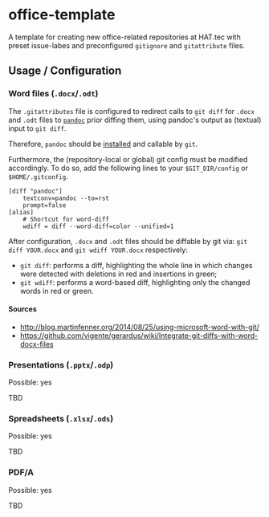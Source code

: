 # office-template

A template for creating new office-related repositories at HAT.tec with preset issue-labes and preconfigured `gitignore` and `gitattribute` files.

## Usage / Configuration

### Word files (`.docx`/`.odt`)

The `.gitattributes` file is configured to redirect calls to `git diff` for `.docx` and `.odt` files to [`pandoc`](https://pandoc.org) prior diffing them, using pandoc's output as (textual) input to `git diff`.

Therefore, `pandoc` should be [installed](https://pandoc.org/installing.html) and callable by `git`.

Furthermore, the (repository-local or global) git config must be modified accordingly. To do so, add the following lines to your `$GIT_DIR/config` or `$HOME/.gitconfig`.


```gitconfig
[diff "pandoc"]
    textconv=pandoc --to=rst
    prompt=false
[alias]
    # Shortcut for word-diff
    wdiff = diff --word-diff=color --unified=1
```

After configuration, `.docx` and `.odt` files should be diffable by git via: `git diff YOUR.docx` and `git wdiff YOUR.docx` respectively:

- `git diff`: performs a diff, highlighting the whole line in which changes were detected with deletions in red and insertions in  green;
- `git wdiff`: performs a word-based diff, highlighting only the changed words in red or green.

#### Sources
- <http://blog.martinfenner.org/2014/08/25/using-microsoft-word-with-git/>
- <https://github.com/vigente/gerardus/wiki/Integrate-git-diffs-with-word-docx-files>

### Presentations (`.pptx`/`.odp`)

Possible: yes

TBD

### Spreadsheets (`.xlsx`/`.ods`)

Possible: yes

TBD

### PDF/A

Possible: yes

TBD
